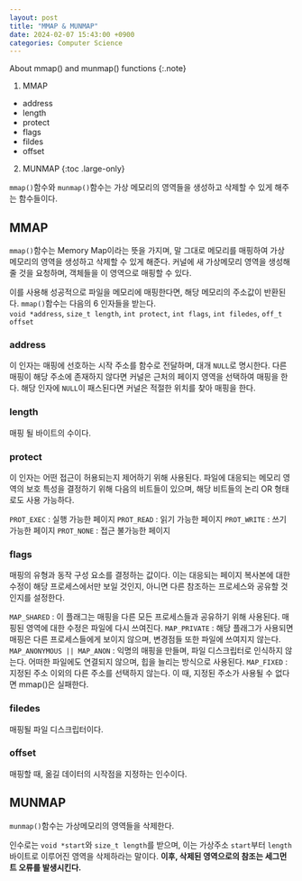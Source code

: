 ```yaml
---
layout: post
title: "MMAP & MUNMAP"
date: 2024-02-07 15:43:00 +0900
categories: Computer Science
---
```


About mmap() and munmap() functions
{:.note}

1. MMAP

- address
- length
- protect
- flags
- fildes
- offset

2. MUNMAP
   {:toc .large-only}

`mmap()`함수와 `munmap()`함수는 가상 메모리의 영역들을 생성하고 삭제할 수 있게 해주는 함수들이다.

## MMAP

`mmap()`함수는 Memory Map이라는 뜻을 가지며, 말 그대로 메모리를 매핑하여 가상 메모리의 영역을 생성하고 삭제할 수 있게 해준다.
커널에 새 가상메모리 영역을 생성해 줄 것을 요청하며, 객체들을 이 영역으로 매핑할 수 있다.

이를 사용해 성공적으로 파일을 메모리에 매핑한다면, 해당 메모리의 주소값이 반환된다.
`mmap()`함수는 다음의 6 인자들을 받는다.  
`void *address`, `size_t length`, `int protect`, `int flags`, `int filedes`, `off_t offset`

### address

이 인자는 매핑에 선호하는 시작 주소를 함수로 전달하며, 대개 `NULL`로 명시한다.
다른 매핑이 해당 주소에 존재하지 않다면 커널은 근처의 페이지 영역을 선택하여 매핑을 한다.
해당 인자에 `NULL`이 패스된다면 커널은 적절한 위치를 찾아 매핑을 한다.

### length

매핑 될 바이트의 수이다.

### protect

이 인자는 어떤 접근이 허용되는지 제어하기 위해 사용된다.
파일에 대응되는 메모리 영역의 보호 특성을 결정하기 위해 다음의 비트들이 있으며,
해당 비트들의 논리 OR 형태로도 사용 가능하다.

`PROT_EXEC` : 실행 가능한 페이지
`PROT_READ` : 읽기 가능한 페이지
`PROT_WRITE` : 쓰기 가능한 페이지
`PROT_NONE` : 접근 불가능한 페이지

### flags

매핑의 유형과 동작 구성 요소를 결정하는 값이다.
이는 대응되는 페이지 복사본에 대한 수정이 해당 프로세스에서만 보일 것인지, 아니면 다른 참조하는 프로세스와 공유할 것인지를 설정한다.

`MAP_SHARED` : 이 플래그는 매핑을 다른 모든 프로세스들과 공유하기 위해 사용된다. 매핑된 영역에 대한 수정은 파일에 다시 쓰여진다.
`MAP_PRIVATE` : 해당 플래그가 사용되면 매핑은 다른 프로세스들에게 보이지 않으며, 변경점들 또한 파일에 쓰여지지 않는다.
`MAP_ANONYMOUS || MAP_ANON` : 익명의 매핑을 만들며, 파일 디스크립터로 인식하지 않는다. 어떠한 파일에도 연결되지 않으며, 힙을 늘리는 방식으로 사용된다.
`MAP_FIXED` : 지정된 주소 이외의 다른 주소를 선택하지 않는다. 이 때, 지정된 주소가 사용될 수 없다면 mmap()은 실패한다.

### filedes

매핑될 파일 디스크립터이다.

### offset

매핑할 때, 옮길 데이터의 시작점을 지정하는 인수이다.

## MUNMAP

`munmap()`함수는 가상메모리의 영역들을 삭제한다.

인수로는 `void *start`와 `size_t length`를 받으며,
이는 가상주소 `start`부터 `length`바이트로 이루어진 영역을 삭제하라는 말이다.
<b>이후, 삭제된 영역으로의 참조는 세그먼트 오류를 발생시킨다.</b>
